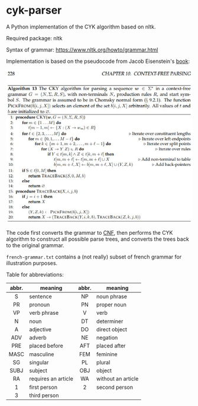 # cyk-parser
A Python implementation of the CYK algorithm based on nltk.

Required package: nltk

Syntax of grammar: https://www.nltk.org/howto/grammar.html

Implementation is based on the pseudocode from Jacob Eisenstein's [book](https://mitpress.mit.edu/books/introduction-natural-language-processing):

![algorithm](https://github.com/c-zzj/cyk-parser/blob/main/algorithm.JPG?raw=true)

The code first converts the grammar to [CNF](https://en.wikipedia.org/wiki/Chomsky_normal_form), then performs the CYK algorithm to construct all possible parse trees, and converts the trees back to the original grammar.


`french-grammar.txt` contains a (not really) subset of french grammar for illustration purposes.

Table for abbreviations:

| abbr. | meaning       |          abbr.          | meaning          |
|:-----:|---------------|:-----------------------:|------------------|
|   S   | sentence      |           NP            | noun phrase      |
|  PR   | pronoun       |           PN            | proper noun      |
|  VP   | verb phrase   |            V            | verb             |
|   N   | noun          |           DT            | determiner       |
|   A   | adjective     |           DO            | direct object    |
|  ADV  | adverb        |           NE            | negation         |
|  PRE  | placed before |           AFT           | placed after     |
| MASC  | masculine     |           FEM           | feminine         |
| SG | singular |           PL            | plural           |
| SUBJ | subject |           OBJ           | object           |
| RA | requires an article |           WA            | without an article |
| 1 | first person |            2            | second person    |
| 3 | third person |


